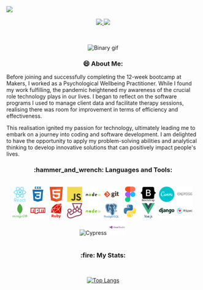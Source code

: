 <p align="center">
  <div style="font-weight: bold;">
  <img src="https://readme-typing-svg.herokuapp.com?font=Arial&center=true&width=1000&height=40&lines=Hello+there%2C+I+am+Caroline+a+full+stack+software+developer%F0%9F%91%8B&size=22" />
  </div>
</p>

<div id="badges" align="center">
<a href="https://www.linkedin.com/in/caroline-amanquah/">
<img src="https://img.shields.io/badge/LinkedIn-0077B5?style=for-the-badge&logo=linkedin&logoColor=white" />
</a>
  <a href="https://github.com/Caroline-Amanquah/Github-CV">
<img src="https://img.shields.io/badge/Github-CV-0077B5?style=for-the-badge&logo=Github-CV=&logoColor=white" />
</a>
</div>

<p style="height: 20px;">&nbsp;</p>


<div align="center">
  <img src="https://github.com/Caroline-Amanquah/gif/blob/main/2yEPgPn%20-%20Imgur.gif?raw=true" alt="Binary gif" width="1000" height="300"/>
</div>


<h3 align="center"> 😄 About Me:</h3>

Before joining and successfully completing the 12-week bootcamp at Makers, I worked as a Psychological Wellbeing Practitioner. While I found my work fulfilling, the pandemic heightened my awareness of the crucial role technology plays in our lives. I began to reflect on the software programs I used to manage client data and facilitate therapy sessions, realising there was room for improvement in terms of efficiency and effectiveness.

This realisation ignited my passion for technology, ultimately leading me to embark on a journey into coding and software development. I am delighted to have the opportunity to apply my problem-solving abilities and analytical thinking to develop innovative solutions that can positively impact people's lives.

<h3 align="center">:hammer_and_wrench: Languages and Tools:</h3>
<br>

<div align="center">
  <img src="https://github.com/devicons/devicon/blob/master/icons/react/react-original-wordmark.svg" title="React" alt="React" width="40" height="40"/>&nbsp;
  <img src="https://github.com/devicons/devicon/blob/master/icons/css3/css3-plain-wordmark.svg"  title="CSS3" alt="CSS" width="40" height="40"/>&nbsp;
  <img src="https://github.com/devicons/devicon/blob/master/icons/html5/html5-original.svg" title="HTML5" alt="HTML" width="40" height="40"/>&nbsp;
  <img src="https://github.com/devicons/devicon/blob/master/icons/javascript/javascript-original.svg" title="JavaScript" alt="JavaScript" width="40" height="40"/>&nbsp;
  <img src="https://github.com/devicons/devicon/blob/master/icons/nodejs/nodejs-original-wordmark.svg" title="NodeJS" alt="NodeJS" width="40" height="40"/>&nbsp;
  <img src="https://github.com/devicons/devicon/blob/master/icons/git/git-original-wordmark.svg" title="Git" **alt="Git" width="40" height="40"/>&nbsp;
  <img src="https://raw.githubusercontent.com/devicons/devicon/1119b9f84c0290e0f0b38982099a2bd027a48bf1/icons/figma/figma-original.svg" title="Figma" alt="Figma" width="40" height="40"/>&nbsp;
  <img src="https://raw.githubusercontent.com/devicons/devicon/1119b9f84c0290e0f0b38982099a2bd027a48bf1/icons/bootstrap/bootstrap-plain-wordmark.svg" title="Bootstrap" alt="Bootstrap" width="40" height="40"/>&nbsp;
  <img src="https://raw.githubusercontent.com/devicons/devicon/1119b9f84c0290e0f0b38982099a2bd027a48bf1/icons/canva/canva-original.svg" title="Canva" alt="Canva" width="40" height="40"/>&nbsp;
<img src="https://raw.githubusercontent.com/devicons/devicon/1119b9f84c0290e0f0b38982099a2bd027a48bf1/icons/express/express-original-wordmark.svg" title="Express" alt="Express" width="40" height="40"/>&nbsp;
<img src="https://raw.githubusercontent.com/devicons/devicon/1119b9f84c0290e0f0b38982099a2bd027a48bf1/icons/mongodb/mongodb-plain-wordmark.svg" title="MongoDB" alt="MongDB" width="40" height="40"/>&nbsp;
<img src="https://raw.githubusercontent.com/devicons/devicon/1119b9f84c0290e0f0b38982099a2bd027a48bf1/icons/npm/npm-original-wordmark.svg" title="npm" alt="npm" width="40" height="40"/>&nbsp;
<img src="https://raw.githubusercontent.com/devicons/devicon/1119b9f84c0290e0f0b38982099a2bd027a48bf1/icons/ruby/ruby-plain-wordmark.svg" title="Ruby" alt="Ruby" width="40" height="40"/>&nbsp;
<img src="https://raw.githubusercontent.com/devicons/devicon/1119b9f84c0290e0f0b38982099a2bd027a48bf1/icons/jest/jest-plain.svg" title="Jest" alt="Jest" width="40" height="40"/>&nbsp;
<img src="https://raw.githubusercontent.com/devicons/devicon/1119b9f84c0290e0f0b38982099a2bd027a48bf1/icons/nodejs/nodejs-plain-wordmark.svg" title="node.js" alt="node.js" width="40" height="40"/>&nbsp;
<img src="https://raw.githubusercontent.com/devicons/devicon/1119b9f84c0290e0f0b38982099a2bd027a48bf1/icons/postgresql/postgresql-plain-wordmark.svg" title="postgresql" alt="postgresql" width="40" height="40"/>&nbsp;
<img src="https://raw.githubusercontent.com/devicons/devicon/1119b9f84c0290e0f0b38982099a2bd027a48bf1/icons/python/python-original.svg" title="python" alt="python" width="40" height="40"/>&nbsp;
<img src="https://raw.githubusercontent.com/devicons/devicon/1119b9f84c0290e0f0b38982099a2bd027a48bf1/icons/vuejs/vuejs-original-wordmark.svg" title="Vue.js" alt="Vue.js" width="40" height="40"/>&nbsp;
<img src="https://raw.githubusercontent.com/devicons/devicon/1119b9f84c0290e0f0b38982099a2bd027a48bf1/icons/django/django-plain-wordmark.svg" title="Django" alt="Django" width="40" height="40"/>&nbsp;
<img src="https://raw.githubusercontent.com/devicons/devicon/1119b9f84c0290e0f0b38982099a2bd027a48bf1/icons/rspec/rspec-original-wordmark.svg" title="Rspec" alt="Rspec" width="40" height="40"/>&nbsp;
<img src="https://encrypted-tbn0.gstatic.com/images?q=tbn:ANd9GcT8BgjdTl66_z8nPUsyNVJ2KTQIMxLogkmC7At5kZpGH0fz-To3&s" title="Cypress" alt="Cypress" width="40" height="40"/>&nbsp;
<img src="https://raw.githubusercontent.com/devicons/devicon/1119b9f84c0290e0f0b38982099a2bd027a48bf1/icons/visualstudio/visualstudio-plain-wordmark.svg" title="Visual Studio Code" alt="Visual Studio Code" width="40" height="40"/>&nbsp;
</div>

<br>
<h3 align="center">:fire: My Stats:</h3>

<p align="center" My Stats>
</p>

<div align="center">

<br>

[![Top Langs](https://github-readme-stats.vercel.app/api/top-langs/?username=Caroline-Amanquah&layout=compact&theme=vision-friendly-dark)](https://github.com/anuraghazra/github-readme-stats)


</div>
